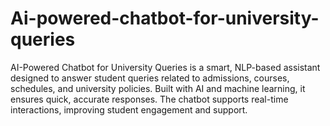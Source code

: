 # Ai-powered-chatbot-for-university-queries
AI-Powered Chatbot for University Queries is a smart, NLP-based assistant designed to answer student queries related to admissions, courses, schedules, and university policies. Built with AI and machine learning, it ensures quick, accurate responses. The chatbot supports real-time interactions, improving student engagement and support.
